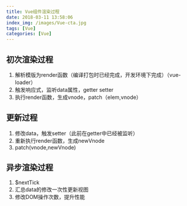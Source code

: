```yaml
---
title: Vue组件渲染过程
date: 2018-03-11 13:58:06
index_img: /images/Vue-cta.jpg
tags: [Vue]
categories: [Vue]
---
```

## 初次渲染过程

1. 解析模版为render函数（编译打包时已经完成，开发环境下完成）（vue-loader）
2. 触发响应式，监听data属性，getter setter
3. 执行render函数，生成vnode，patch（elem,vnode）

<!-- more -->
## 更新过程

1. 修改data，触发setter（此前在getter中已经被监听）
2. 重新执行render函数，生成newVnode
3. patch(vnode,newVnode)

## 异步渲染过程

1. $nextTick
2. 汇总data的修改一次性更新视图
3. 修改DOM操作次数，提升性能


